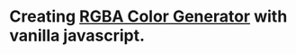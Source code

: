 # Creating [RGBA Color Generator](https://andiahmadyusup-id.github.io/rgbacolor) with vanilla javascript.
